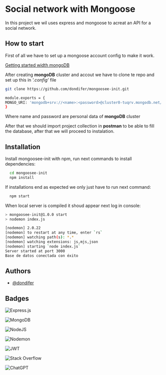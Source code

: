 
# Social network with Mongoose

In this project we wil uses express and mongoose to acreat an API for a social network.


## How to start
First of all we have to set up a mongoose account config to make it work. 

[Getting started width mongoDB](https://www.mongodb.com/docs/manual/tutorial/getting-started/)

After creating **mongoDB** cluster and accout we have to clone te repo and set up this in *'.config'* file

```bash
git clone https://github.com/dondifer/mongoosee-init.git
 ```

```bash
module.exports = {
MONGO_URI: 'mongodb+srv://<name>:<password>@cluster0-tuqrv.mongodb.net/test?retryWrites=true&w=majority'
}
```
Where name and password are personal data of **mongoDB** cluster

After that we should import project collection in **postman** to be able to fill the database, after that we will proceed to instalation.

## Installation

Install mongoosee-init with npm, run next commands to install dependencies:

```bash
  cd mongoosee-init   
  npm install
```
If installations end as expected we only just have to run next command:
```bash
  npm start
```
When local server is compiled it shoud appear next log in console:
```bash
> mongoosee-init@1.0.0 start
> nodemon index.js

[nodemon] 2.0.22
[nodemon] to restart at any time, enter `rs`
[nodemon] watching path(s): *.*
[nodemon] watching extensions: js,mjs,json
[nodemon] starting `node index.js`
Server started at port 3000
Base de datos conectada con éxito
```
    
## Authors

- [@dondifer](https://www.github.com/dondifer)


## Badges

![Express.js](https://img.shields.io/badge/express.js-%23404d59.svg?style=for-the-badge&logo=express&logoColor=%2361DAFB)

![MongoDB](https://img.shields.io/badge/MongoDB-%234ea94b.svg?style=for-the-badge&logo=mongodb&logoColor=white)

![NodeJS](https://img.shields.io/badge/node.js-6DA55F?style=for-the-badge&logo=node.js&logoColor=white)

![Nodemon](https://img.shields.io/badge/NODEMON-%23323330.svg?style=for-the-badge&logo=nodemon&logoColor=%BBDEAD)

![JWT](https://img.shields.io/badge/JWT-black?style=for-the-badge&logo=JSON%20web%20tokens)

![Stack Overflow](https://img.shields.io/badge/-Stackoverflow-FE7A16?style=for-the-badge&logo=stack-overflow&logoColor=white)

![ChatGPT](https://img.shields.io/badge/chatGPT-74aa9c?style=for-the-badge&logo=openai&logoColor=white)

